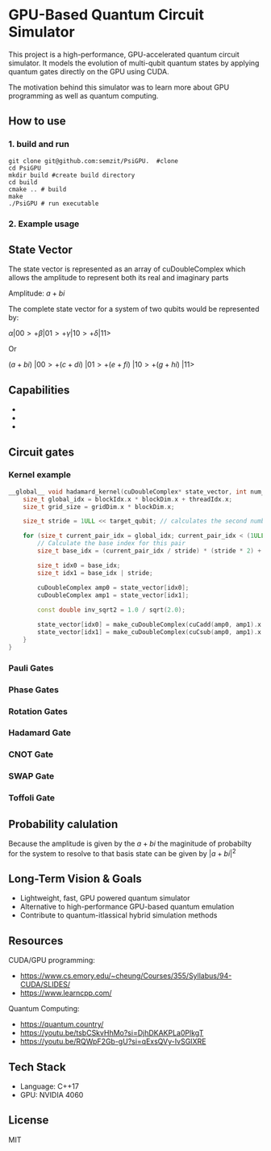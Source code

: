 # GPU-Based Quantum Circuit Simulator

This project is a high-performance, GPU-accelerated quantum circuit simulator. It models the evolution of multi-qubit quantum states by applying quantum gates directly on the GPU using CUDA.

The motivation behind this simulator was to learn more about GPU programming as well as quantum computing. 
## How to use 
### 1. build and run
``` 
git clone git@github.com:semzit/PsiGPU.  #clone 
cd PsiGPU
mkdir build #create build directory
cd build
cmake .. # build 
make
./PsiGPU # run executable
```
### 2. Example usage 

## State Vector 
The state vector is represented as an array of  cuDoubleComplex which allows the amplitude to represent both its real and imaginary parts

Amplitude: $a+bi$  

The complete state vector for a system of two qubits would be represented by:

$\alpha|00> + \beta|01> + \gamma|10> + \delta|11>$  

Or

$(a+bi)\ |00> + (c+di)\ |01> + (e+fi)\ |10> + (g+hi)\ |11>$  
## Capabilities
-
-
-
## Circuit gates
### Kernel example
```cpp
__global__ void hadamard_kernel(cuDoubleComplex* state_vector, int num_qubits, int target_qubit){
    size_t global_idx = blockIdx.x * blockDim.x + threadIdx.x;
    size_t grid_size = gridDim.x * blockDim.x; 

    size_t stride = 1ULL << target_qubit; // calculates the second number in the pair because amplitudes are stored in a 2d array

    for (size_t current_pair_idx = global_idx; current_pair_idx < (1ULL << (num_qubits - 1)); current_pair_idx += grid_size){
        // Calculate the base index for this pair
        size_t base_idx = (current_pair_idx / stride) * (stride * 2) + (current_pair_idx % stride);

        size_t idx0 = base_idx;
        size_t idx1 = base_idx | stride;

        cuDoubleComplex amp0 = state_vector[idx0];
        cuDoubleComplex amp1 = state_vector[idx1];
   
        const double inv_sqrt2 = 1.0 / sqrt(2.0);

        state_vector[idx0] = make_cuDoubleComplex(cuCadd(amp0, amp1).x * inv_sqrt2, cuCadd(amp0, amp1).y * inv_sqrt2);
        state_vector[idx1] = make_cuDoubleComplex(cuCsub(amp0, amp1).x * inv_sqrt2, cuCsub(amp0, amp1).y * inv_sqrt2);
    }
}
```
### Pauli Gates
### Phase Gates
### Rotation Gates
### Hadamard Gate

### CNOT Gate
### SWAP Gate
### Toffoli Gate

## Probability calulation 

Because the amplitude is given by the $a+bi$ the maginitude of probabilty for the system to resolve to that basis state can be given by $|a+bi|^2$ 

## Long-Term Vision & Goals
- Lightweight, fast, GPU powered quantum simulator 
- Alternative to high-performance GPU-based quantum emulation
- Contribute to quantum-itlassical hybrid simulation methods


## Resources 

CUDA/GPU programming: 
- https://www.cs.emory.edu/~cheung/Courses/355/Syllabus/94-CUDA/SLIDES/
- https://www.learncpp.com/

Quantum Computing: 
- https://quantum.country/
- https://youtu.be/tsbCSkvHhMo?si=DjhDKAKPLa0PlkgT
- https://youtu.be/RQWpF2Gb-gU?si=qExsQVy-IvSGIXRE
## Tech Stack
- Language: C++17
- GPU: NVIDIA 4060



##  License
MIT 

